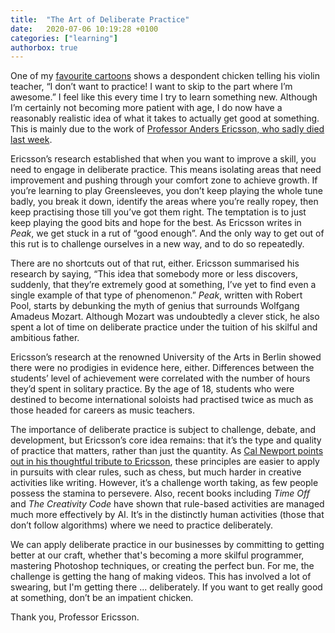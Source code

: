 ```yaml
---
title:  "The Art of Deliberate Practice"
date:   2020-07-06 10:19:28 +0100
categories: ["learning"]
authorbox: true
---
```


One of my [favourite cartoons](https://www.savagechickens.com/2016/04/practice.html) shows a despondent chicken telling his violin teacher, “I don’t want to practice! I want to skip to the part where I’m awesome.” I feel like this every time I try to learn something new. Although I’m certainly not becoming more patient with age, I do now have a reasonably realistic idea of what it takes to actually get good at something. This is mainly due to the work of [Professor Anders Ericsson, who sadly died last week](https://www.nytimes.com/2020/07/01/science/anders-ericsson-dead.html).

Ericsson’s research established that when you want to improve a skill, you need to engage in deliberate practice. This means isolating areas that need improvement and pushing through your comfort zone to achieve growth. If you’re learning to play Greensleeves, you don’t keep playing the whole tune badly, you break it down, identify the areas where you’re really ropey, then keep practising those till you’ve got them right. The temptation is to just keep playing the good bits and hope for the best. As Ericsson writes in _*Peak*_, we get stuck in a rut of “good enough”. And the only way to get out of this rut is to challenge ourselves in a new way, and to do so repeatedly.

There are no shortcuts out of that rut, either. Ericsson summarised his research by saying, “This idea that somebody more or less discovers, suddenly, that they’re extremely good at something, I’ve yet to find even a single example of that type of phenomenon.” _*Peak*_, written with Robert Pool, starts by debunking the myth of genius that surrounds Wolfgang Amadeus Mozart. Although Mozart was undoubtedly a clever stick, he also spent a lot of time on deliberate practice under the tuition of his skilful and ambitious father.

Ericsson’s research at the renowned University of the Arts in Berlin showed there were no prodigies in evidence here, either. Differences between the students’ level of achievement were correlated with the number of hours they’d spent in solitary practice. By the age of 18, students who were destined to become international soloists had practised twice as much as those headed for careers as music teachers. 

The importance of deliberate practice is subject to challenge, debate, and development, but Ericsson’s core idea remains: that it’s the type and quality of practice that matters, rather than just the quantity. As [Cal Newport points out in his thoughtful tribute to Ericsson](https://www.calnewport.com/blog/2020/07/03/a-deliberate-tribute/), these principles are easier to apply in pursuits with clear rules, such as chess, but much harder in creative activities like writing. However, it’s a challenge worth taking, as few people possess the stamina to persevere. Also, recent books including _Time Off_ and _The Creativity Code_ have shown that rule-based activities are managed much more effectively by AI. It’s in the distinctly human activities (those that don’t follow algorithms) where we need to practice deliberately.

We can apply deliberate practice in our businesses by committing to getting better at our craft, whether that's becoming a more skilful programmer, mastering Photoshop techniques, or creating the perfect bun. For me, the challenge is getting the hang of making videos. This has involved a lot of swearing, but I'm getting there ... deliberately. If you want to get really good at something, don’t be an impatient chicken.

Thank you, Professor Ericsson.